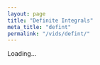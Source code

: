 ```yaml
---
layout: page
title: "Definite Integrals"
meta_title: "defint"
permalink: "/vids/defint/"
---
```



<html>
<head>
<script>

function setCookie(cname,cvalue,exdays) {
    var d = new Date();
    d.setTime(d.getTime() + (exdays*24*60*60*1000));
    var expires = "expires=" + d.toGMTString();
    document.cookie = cname + "=" + cvalue + ";" + expires + ";path=/";
}

function getCookie(cname) {
    var name = cname + "=";
    var decodedCookie = decodeURIComponent(document.cookie);
    var ca = decodedCookie.split(';');
    for(var i = 0; i < ca.length; i++) {
        var c = ca[i];
        while (c.charAt(0) == ' ') {
            c = c.substring(1);
        }
        if (c.indexOf(name) == 0) {
            return c.substring(name.length, c.length);
        }
    }
    return "";
}

function checkCookie() {
    var vidchoice=getCookie("defint");
    if (vidchoice==1){window.location.href = "https://ximera.osu.edu/calcvids2019/in/c/defint";}
    else if (vidchoice==2){window.location.href = "https://ximera.osu.edu/calcvids2019/in/o/defint";}
    else if (vidchoice==3){window.location.href = "https://ximera.osu.edu/calcvids2019/in/v/defint";}
    else if (vidchoice==4){window.location.href = "https://ximera.osu.edu/calcvids2019/nin/c/defint";}
    else if (vidchoice==5){window.location.href = "https://ximera.osu.edu/calcvids2019/nin/o/defint";}
    else if (vidchoice==6){window.location.href = "https://ximera.osu.edu/calcvids2019/nin/v/defint";}
    else {
      var forwardchoice=Math.random();
      if (forwardchoice <= (1/6) ){
        setCookie("defint", 1, 365);
        checkCookie();
        }
      else if (forwardchoice <= (2/6) ){
        setCookie("defint", 2, 365);
        checkCookie();
        }
      else if (forwardchoice <= (3/6) ){
        setCookie("defint", 3, 365);
        checkCookie();
        }
        else if (forwardchoice <= (4/6) ){
          setCookie("defint", 4, 365);
          checkCookie();
          }
          else if (forwardchoice <= (5/6) ){
            setCookie("defint", 5, 365);
            checkCookie();
            }
      else {
        setCookie("defint", 6, 365);
        checkCookie();
        }
      }
}



</script>
</head>
<body onload="checkCookie()">
Loading...
</body>
</html>

